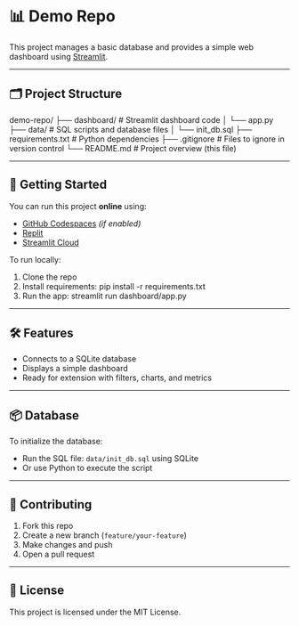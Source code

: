 # 📊 Demo Repo

This project manages a basic database and provides a simple web dashboard using [Streamlit](https://streamlit.io/).

---

## 🗂️ Project Structure

demo-repo/
├── dashboard/ # Streamlit dashboard code
│ └── app.py
├── data/ # SQL scripts and database files
│ └── init_db.sql
├── requirements.txt # Python dependencies
├── .gitignore # Files to ignore in version control
└── README.md # Project overview (this file)

---

## 🚀 Getting Started

You can run this project **online** using:
- [GitHub Codespaces](https://github.com/features/codespaces) *(if enabled)*
- [Replit](https://replit.com/)
- [Streamlit Cloud](https://streamlit.io/cloud)

To run locally:
1. Clone the repo
2. Install requirements:
pip install -r requirements.txt
3. Run the app:
streamlit run dashboard/app.py

---

## 🛠️ Features

- Connects to a SQLite database
- Displays a simple dashboard
- Ready for extension with filters, charts, and metrics

---

## 📦 Database

To initialize the database:
- Run the SQL file: `data/init_db.sql` using SQLite
- Or use Python to execute the script

---

## 🤝 Contributing

1. Fork this repo
2. Create a new branch (`feature/your-feature`)
3. Make changes and push
4. Open a pull request

---

## 🧾 License

This project is licensed under the MIT License.
